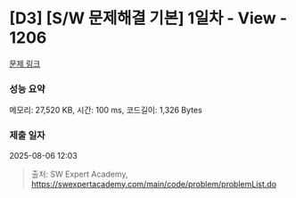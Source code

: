 # [D3] [S/W 문제해결 기본] 1일차 - View - 1206 

[문제 링크](https://swexpertacademy.com/main/code/problem/problemDetail.do?contestProbId=AV134DPqAA8CFAYh) 

### 성능 요약

메모리: 27,520 KB, 시간: 100 ms, 코드길이: 1,326 Bytes

### 제출 일자

2025-08-06 12:03



> 출처: SW Expert Academy, https://swexpertacademy.com/main/code/problem/problemList.do